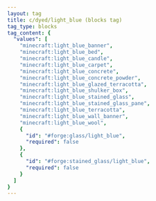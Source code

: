 ```yaml
---
layout: tag
title: c/dyed/light_blue (blocks tag)
tag_type: blocks
tag_content: {
  "values": [
    "minecraft:light_blue_banner",
    "minecraft:light_blue_bed",
    "minecraft:light_blue_candle",
    "minecraft:light_blue_carpet",
    "minecraft:light_blue_concrete",
    "minecraft:light_blue_concrete_powder",
    "minecraft:light_blue_glazed_terracotta",
    "minecraft:light_blue_shulker_box",
    "minecraft:light_blue_stained_glass",
    "minecraft:light_blue_stained_glass_pane",
    "minecraft:light_blue_terracotta",
    "minecraft:light_blue_wall_banner",
    "minecraft:light_blue_wool",
    {
      "id": "#forge:glass/light_blue",
      "required": false
    },
    {
      "id": "#forge:stained_glass/light_blue",
      "required": false
    }
  ]
}
---
```

